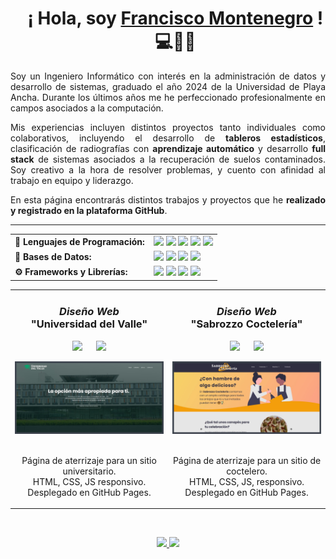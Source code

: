 <div id="toc" align="center">
  <ul style="list-style: none">
    <summary>
      <h1> ¡ Hola, soy <a href="https://www.linkedin.com/in/fcomontsep/">Francisco Montenegro</a>  ! 💻💾👋  </h1>
    </summary>
  </ul>
</div>

<div align="justify">
  Soy un Ingeniero Informático con interés en la administración de datos y desarrollo de sistemas, graduado el año 2024 de la Universidad de Playa Ancha. Durante los últimos años me he perfeccionado profesionalmente en campos asociados a la computación.</p>
  
  Mis experiencias incluyen distintos proyectos tanto individuales como colaborativos, incluyendo el desarrollo de **tableros estadísticos**, clasificación de radiografías con **aprendizaje automático** y desarrollo **full stack** de sistemas asociados a la recuperación de suelos contaminados. Soy creativo a la hora de resolver problemas, y cuento con afinidad al trabajo en equipo y liderazgo.
  
  En esta página encontrarás distintos trabajos y proyectos que he **realizado y registrado en la plataforma GitHub**.
</div>

<hr>

<!-- Capacidades ----------------------------------------------->

<p align="center">
  <table>
    <tr style="background-color: transparent;">
      <td><strong>💬 Lenguajes de Programación:</strong></td>
      <td>
        <img src="https://img.shields.io/badge/html-%23E54C21.svg?style=for-the-badge&logo=html5&logoColor=white">
        <img src="https://img.shields.io/badge/javascript-%23EDB500.svg?style=for-the-badge&logo=javascript&logoColor=white">
        <img src="https://img.shields.io/badge/python-306998?style=for-the-badge&logo=python&logoColor=white">
        <img src="https://img.shields.io/badge/php-%23777BB3.svg?style=for-the-badge&logo=php&logoColor=white">
        <img src="https://img.shields.io/badge/css-%23663399.svg?style=for-the-badge&logo=css&logoColor=white">
      </td>
    </tr>
    <tr style="background-color: transparent;">
      <td><strong>📝 Bases de Datos:</strong></td>
      <td>
        <img src="https://img.shields.io/badge/Oracle_DB-C74634.svg?style=for-the-badge&logo=oculus&logoColor=white">
        <img src="https://img.shields.io/badge/mysql-F29209.svg?style=for-the-badge&logo=mysql&logoColor=white">
        <img src="https://img.shields.io/badge/Excel-087F41?style=for-the-badge&logo=googlesheets&logoColor=white">
        <img src="https://img.shields.io/badge/postgresql-%23336791.svg?style=for-the-badge&logo=postgresql&logoColor=white">
      </td>
    </tr>
    <tr style="background-color: transparent;">
      <td><strong>⚙️ Frameworks y Librerías:</strong></td>
      <td>
        <img src="https://img.shields.io/badge/laravel/BLADE-%23FF2D20.svg?style=for-the-badge&logo=laravel&logoColor=white">
        <img src="https://img.shields.io/badge/django-%23064B35.svg?style=for-the-badge&logo=django&logoColor=white">
        <img src="https://img.shields.io/badge/tailwind-%2338BDF8.svg?style=for-the-badge&logo=tailwind-css&logoColor=white">
        <img src="https://img.shields.io/badge/livewire-%234C53A1.svg?style=for-the-badge&logo=livewire&logoColor=white">
      </td>
    </tr>
  </table>

<!-- Zona de Proyectos ----------------------------------------------->

<p align="center">
<table>
	<tr>
		<td width="50%">
			<h3 align="center"><i>Diseño Web</i><br>"Universidad del Valle"</h3>
			<div align="center">
				<p>
				<a href="https://github.com/fcomontsep/portafolio-js-landing-uni" target="_blank"><img src="https://img.shields.io/badge/REPOSITORIO-3C444F?style=for-the-badge&logo=github&logoColor=white"></a>
				&emsp; 
				<a href="https://fcomontsep.github.io/portafolio-js-landing-uni/" target="_blank"><img src="https://img.shields.io/badge/SITIO%20WEB-3C444F?style=for-the-badge&logo=searxng&logoColor=white"></a>
				</p>
				<a href="https://fcomontsep.github.io/portafolio-js-landing-uni/" target="_blank"><img src="https://raw.githubusercontent.com/fcomontsep/portafolio-js-landing-uni/refs/heads/main/preview/miniaturas.jpg" width="400"></a>
				<br><br>
				<p>Página de aterrizaje para un sitio universitario.
				<br>HTML, CSS, JS responsivo. Desplegado en GitHub Pages.</p>                                                     
			</div>                                                   
		</td>  
		<td width="50%">
			<h3 align="center"><i>Diseño Web</i><br>"Sabrozzo Coctelería"</h3>
			<div align="center">
				<p>
				<a href="https://github.com/fcomontsep/portafolio-js-landing-coctel" target="_blank"><img src="https://img.shields.io/badge/REPOSITORIO-3C444F?style=for-the-badge&logo=github&logoColor=white"></a>
				&emsp; 
				<a href="https://fcomontsep.github.io/portafolio-js-landing-coctel/" target="_blank"><img src="https://img.shields.io/badge/SITIO%20WEB-3C444F?style=for-the-badge&logo=searxng&logoColor=white"></a>
				</p>
				<a href="https://fcomontsep.github.io/portafolio-js-landing-coctel/" target="_blank"><img src="https://raw.githubusercontent.com/fcomontsep/portafolio-js-landing-coctel/refs/heads/main/preview/miniaturas.jpg" width="400"></a>
				<br><br>
				<p>Página de aterrizaje para un sitio de coctelero.
				<br>HTML, CSS, JS, responsivo. Desplegado en GitHub Pages.</p>                                                     
			</div>                                                   
	</table>                       
	<br>
</p>

<!-- Github Analytics ----------------------------------------------->

<p align="center">
	<a href="https://github.com/fcomontsep">
	<img height="180em" src="https://github-readme-stats.vercel.app/api?username=fcomontsep&show_icons=true&theme=nord&include_all_commits=true&count_private=true&locale=es&rank_icon=github"/>
	<img height="180em" src="https://github-readme-stats.vercel.app/api/top-langs/?username=fcomontsep&layout=compact&langs_count=8&theme=nord&locale=es"/>
	</a>
</p>
